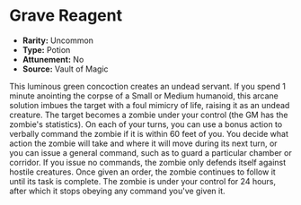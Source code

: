 # Grave Reagent

- **Rarity:** Uncommon
- **Type:** Potion
- **Attunement:** No
- **Source:** Vault of Magic

This luminous green concoction creates an undead servant. If you spend 1 minute anointing the corpse of a Small or Medium humanoid, this arcane solution imbues the target with a foul mimicry of life, raising it as an undead creature. The target becomes a zombie under your control (the GM has the zombie's statistics). On each of your turns, you can use a bonus action to verbally command the zombie if it is within 60 feet of you. You decide what action the zombie will take and where it will move during its next turn, or you can issue a general command, such as to guard a particular chamber or corridor. If you issue no commands, the zombie only defends itself against hostile creatures. Once given an order, the zombie continues to follow it until its task is complete. The zombie is under your control for 24 hours, after which it stops obeying any command you've given it.
